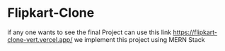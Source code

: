 # Flipkart-Clone
if any one wants to see the final Project can use this link
https://flipkart-clone-vert.vercel.app/
we implement this project using MERN Stack
